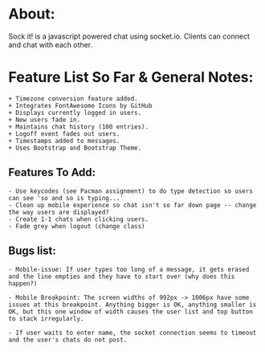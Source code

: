 # About:
Sock it! is a javascript powered chat using socket.io. Clients can connect and chat with each other.

# Feature List So Far & General Notes:
	+ Timezone conversion feature added.
	+ Integrates FontAwesome Icons by GitHub
	+ Displays currently logged in users.
	+ New users fade in.
	+ Maintains chat history (100 entries).
	+ Logoff event fades out users.
	+ Timestamps added to messages.
	+ Uses Bootstrap and Bootstrap Theme.

## Features To Add:

	- Use keycodes (see Pacman assignment) to do type detection so users
	can see 'so and so is typing...'
	- Clean up mobile experience so chat isn't so far down page -- change the way users are displayed?
	- Create 1-1 chats when clicking users.
	- Fade grey when logout (change class)

## Bugs list:
	- Mobile-issue: If user types too long of a message, it gets erased and the line empties and they have to start over (why does this happen?)

	- Mobile Breakpoint: The screen widths of 992px -> 1006px have some issues at this breakpoint. Anything bigger is OK, anything smaller is OK, but this one window of width causes the user list and top button to stack irregularly.

	- If user waits to enter name, the socket connection seems to timeout and the user's chats do not post.
